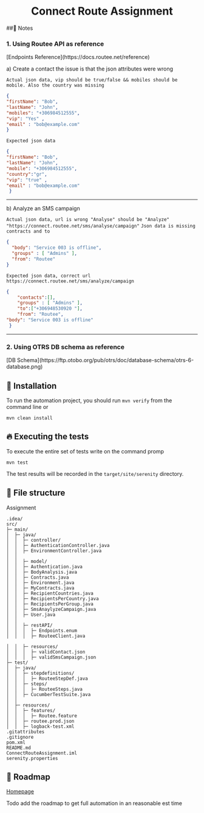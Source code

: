 <h1 align="center">Connect Route Assignment</h1>

##📜 Notes
<h3>1. Using Routee API as reference</h3> 
[Endpoints Reference](https://docs.routee.net/reference)
 
a) Create a contact the issue is that the json attributes were wrong

`Actual json data, vip should be true/false && mobiles should be mobile. Also the country was missing`
```json
{
"firstName": "Bob",
"lastName": "John",
"mobiles": "+306984512555",
"vip": "Yes" ,
"email" : "bob@example.com"
}
```

`Expected json data`
```json
{ 
"firstName": "Bob", 
"lastName": "John", 
"mobile": "+306984512555", 
"country":"gr",
"vip": "true" , 
"email" : "bob@example.com"
 }
```
---
b) Analyze an SMS campaign

`Actual json data, url is wrong "Analyse" should be "Analyze"  "https://connect.routee.net/sms/analyse/campaign"`
`Json data is missing contracts and to`
```json
{
  "body": "Service 003 is offline",
  "groups" : [ "Admins" ],
  "from": "Routee"
}
```

`Expected json data, correct url https://connect.routee.net/sms/analyze/campaign`
```json
{
	"contacts":[],
	"groups" : [ "Admins" ],
	"to":["+306948530920 "],
	"from": "Routee",
"body": "Service 003 is offline"
 }
```
***
<h3>2. Using OTRS DB schema as reference </h3>
[DB Schema](https://ftp.otobo.org/pub/otrs/doc/database-schema/otrs-6-database.png)





## 🚀 Installation
To run the automation project, you should run ```mvn verify``` from the command line or

```shell
mvn clean install
```

## 🔥 Executing the tests
To execute the entire set of tests write on the command promp

```shell
mvn test
```

The test results will be recorded in the `target/site/serenity` directory.

## 📁 File structure

Assignment

```
.idea/
src/
├─ main/
│  ├─ java/
│  │  ├─ controller/
│  │  ├─ AuthenticationController.java
│  │  ├─ EnvironmentController.java
│  │
│  │  ├─ model/
│  │  ├─ Authentication.java
│  │  ├─ BodyAnalysis.java
│  │  ├─ Contracts.java
│  │  ├─ Environment.java
│  │  ├─ MyContracts.java
│  │  ├─ RecipientCountries.java
│  │  ├─ RecipientsPerCountry.java
│  │  ├─ RecipientsPerGroup.java
│  │  ├─ SmsAnaylyzeCampaign.java
│  │  ├─ User.java
│  │
│  │  ├─ restAPI/
│  │  │  ├─ Endpoints.enum
│  │  │  ├─ RouteeClient.java

│  │  ├─ resources/
│  │  │  ├─ validContact.json
│  │  │  ├─ validSmsCampaign.json
├─ test/
│  ├─ java/
│  │  ├─ stepdefinitions/
│  │  │  ├─ RouteeStepDef.java
│  │  ├─ steps/
│  │  │  ├─ RouteeSteps.java
│  │  ├─ CucumberTestSuite.java
│  │
│  ├─ resources/
│  │  ├─ features/
│  │  │  ├─ Routee.feature
│  │  ├─ routee.prod.json
│  │  ├─ logback-test.xml
.gitattributes
.gitignore
pom.xml
README.md
ConnectRouteAssignment.iml
serenity.properties
```
## 🚚 Roadmap

[Homepage](https://go.routee.net/#/management/dashboard)

Todo add the roadmap to get full automation in an reasonable est time

[comment]: <> (Todo)
[comment]: <> (##Code Example)
[comment]: <> (##Code style)
[comment]: <> (## Build status)
[comment]: <> (##Features)
[comment]: <> (##API Reference)
[comment]: <> (##Screenshots)